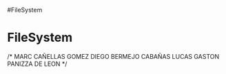 #FileSystem
# FileSystem
/*
MARC CAÑELLAS GOMEZ
DIEGO BERMEJO CABAÑAS
LUCAS GASTON PANIZZA DE LEON 
*/
